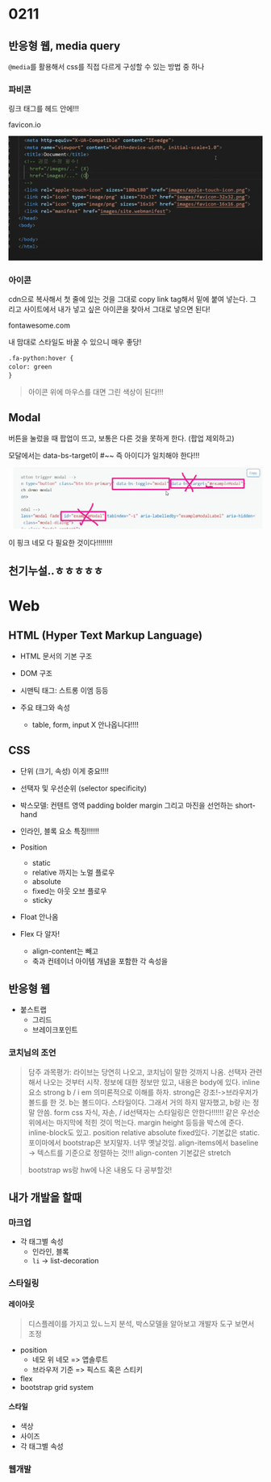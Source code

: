 # 0211

## 반응형 웹, media query

`@media`를 활용해서 css를 직접 다르게 구성할 수 있는 방법 중 하나



### 파비콘 

링크 태그를 헤드 안에!!!

favicon.io



![image-20220211101556641](0211.assets/image-20220211101556641.png)



### 아이콘

cdn으로 복사해서 첫 줄에 있는 것을 그대로 copy link tag해서 밑에 붙여 넣는다. 그리고 사이트에서 내가 넣고 싶은 아이콘을 찾아서 그대로 넣으면 된다!

fontawesome.com

내 맘대로 스타일도 바꿀 수 있으니 매우 좋당!

```html
.fa-python:hover {
color: green
}
```

> 아이콘 위에 마우스를 대면 그린 색상이 된다!!!



## Modal

버튼을 눌렀을 때 팝업이 뜨고, 보통은 다른 것을 못하게 한다. (팝업 제외하고)

모달에서는 data-bs-target이  #~~ 즉 아이디가 일치해야 한다!!!

![image-20220211110634871](0211.assets/image-20220211110634871.png)

이 핑크 네모 다 필요한 것이다!!!!!!!!





## 천기누설..ㅎㅎㅎㅎㅎ



# Web

## HTML (Hyper Text Markup Language)

* HTML 문서의 기본 구조

* DOM 구조

* 시맨틱 태그: 스트롱 이엠 등등

* 주요 태그와 속성

  * table, form, input X 안나옵니다!!!!

    

## CSS

* 단위 (크기, 속성) 이게 중요!!!!

* 선택자 및 우선순위 (selector specificity)

* 박스모델: 컨텐트 영역 padding bolder margin 그리고 마진을 선언하는 short-hand

* 인라인, 블록 요소 특징!!!!!!

* Position

  * static
  * relative 까지는 노멀 플로우
  * absolute
  * fixed는 아웃 오브 플로우
  * sticky

* Float 안나옴

* Flex 다 알자!

  * align-content는 빼고
  * 축과 컨테이너 아이템 개념을 포함한 각 속성을

  

## 반응형 웹

* 붙스트랩
  * 그리드
  * 브레이크포인트



### 코치님의 조언

> 담주 과목평가: 라이브는 당연히 나오고, 코치님이 말한 것까지 나옴. 선택자 관련해서 나오는 것부터 시작. 정보에 대한 정보만 있고, 내용은 body에 있다. inline요소 strong b / i em 의미론적으로 이해를 하자. strong은 강조!->브라우저가 볼드를 한 것. b는 볼드이다. 스타일이다. 그래서 거의 하지 말자했고, b랑 i는 정말 안씀. 
> form
> css 자식, 자손, / id선택자는 스타일링은 안한다!!!!!! 같은 우선순위에서는 마지막에 적힌 것이 먹는다. margin height 등등을 박스에 준다. 
> inline-block도 있고.
> position relative absolute fixed있다. 기본값은 static. 포이마에서 bootstrap은 보지말자. 너무 옛날것임. 
> align-items에서 baseline -> 텍스트를 기준으로 정렬하는 것!!! 
> align-conten 기본값은 stretch
>
> bootstrap ws랑 hw에 나온 내용도 다 공부할것!



## 내가 개발을 할때

### 마크업

* 각 태그별 속성
  * 인라인, 블록
  * `li` -> list-decoration



### 스타일링

#### 레이아웃

> 디스플레이를 가지고 있ㄴ느지 분석, 박스모델을 알아보고 개발자 도구 보면서 조정

* position
  * 네모 위 네모 => 앱솔루트
  * 브라우저 기준 => 픽스드 혹은 스티키
* flex
* bootstrap grid system

#### 스타일

* 색상
* 사이즈
* 각 태그별 속성



### 웹개발

